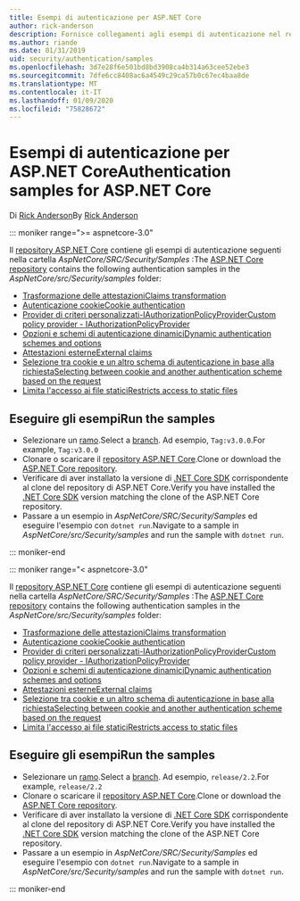```yaml
---
title: Esempi di autenticazione per ASP.NET Core
author: rick-anderson
description: Fornisce collegamenti agli esempi di autenticazione nel repository ASP.NET Core.
ms.author: riande
ms.date: 01/31/2019
uid: security/authentication/samples
ms.openlocfilehash: 3d7e28f6e501bd8bd3908ca4b314a63cee52ebe3
ms.sourcegitcommit: 7dfe6cc8408ac6a4549c29ca57b0c67ec4baa8de
ms.translationtype: MT
ms.contentlocale: it-IT
ms.lasthandoff: 01/09/2020
ms.locfileid: "75828672"
---
```

# <a name="authentication-samples-for-aspnet-core"></a><span data-ttu-id="23ac0-103">Esempi di autenticazione per ASP.NET Core</span><span class="sxs-lookup"><span data-stu-id="23ac0-103">Authentication samples for ASP.NET Core</span></span>

<span data-ttu-id="23ac0-104">Di [Rick Anderson](https://twitter.com/RickAndMSFT)</span><span class="sxs-lookup"><span data-stu-id="23ac0-104">By [Rick Anderson](https://twitter.com/RickAndMSFT)</span></span>

::: moniker range=">= aspnetcore-3.0"

<span data-ttu-id="23ac0-105">Il [repository ASP.NET Core](https://github.com/dotnet/AspNetCore) contiene gli esempi di autenticazione seguenti nella cartella *AspNetCore/SRC/Security/Samples* :</span><span class="sxs-lookup"><span data-stu-id="23ac0-105">The [ASP.NET Core repository](https://github.com/dotnet/AspNetCore) contains the following authentication samples in the *AspNetCore/src/Security/samples* folder:</span></span>

* [<span data-ttu-id="23ac0-106">Trasformazione delle attestazioni</span><span class="sxs-lookup"><span data-stu-id="23ac0-106">Claims transformation</span></span>](https://github.com/dotnet/AspNetCore/tree/release/3.0/src/Security/samples/ClaimsTransformation)
* [<span data-ttu-id="23ac0-107">Autenticazione cookie</span><span class="sxs-lookup"><span data-stu-id="23ac0-107">Cookie authentication</span></span>](https://github.com/dotnet/AspNetCore/tree/release/3.0/src/Security/samples/Cookies)
* [<span data-ttu-id="23ac0-108">Provider di criteri personalizzati-IAuthorizationPolicyProvider</span><span class="sxs-lookup"><span data-stu-id="23ac0-108">Custom policy provider - IAuthorizationPolicyProvider</span></span>](https://github.com/dotnet/AspNetCore/tree/release/3.0/src/Security/samples/CustomPolicyProvider)
* [<span data-ttu-id="23ac0-109">Opzioni e schemi di autenticazione dinamici</span><span class="sxs-lookup"><span data-stu-id="23ac0-109">Dynamic authentication schemes and options</span></span>](https://github.com/dotnet/AspNetCore/tree/release/3.0/src/Security/samples/DynamicSchemes)
* [<span data-ttu-id="23ac0-110">Attestazioni esterne</span><span class="sxs-lookup"><span data-stu-id="23ac0-110">External claims</span></span>](https://github.com/dotnet/AspNetCore/tree/release/3.0/src/Security/samples/Identity.ExternalClaims)
* [<span data-ttu-id="23ac0-111">Selezione tra cookie e un altro schema di autenticazione in base alla richiesta</span><span class="sxs-lookup"><span data-stu-id="23ac0-111">Selecting between cookie and another authentication scheme based on the request</span></span>](https://github.com/dotnet/AspNetCore/tree/release/3.0/src/Security/samples/PathSchemeSelection)
* [<span data-ttu-id="23ac0-112">Limita l'accesso ai file statici</span><span class="sxs-lookup"><span data-stu-id="23ac0-112">Restricts access to static files</span></span>](https://github.com/dotnet/AspNetCore/tree/release/3.0/src/Security/samples/StaticFilesAuth)

## <a name="run-the-samples"></a><span data-ttu-id="23ac0-113">Eseguire gli esempi</span><span class="sxs-lookup"><span data-stu-id="23ac0-113">Run the samples</span></span>

* <span data-ttu-id="23ac0-114">Selezionare un [ramo](https://github.com/dotnet/AspNetCore).</span><span class="sxs-lookup"><span data-stu-id="23ac0-114">Select a [branch](https://github.com/dotnet/AspNetCore).</span></span> <span data-ttu-id="23ac0-115">Ad esempio, `Tag:v3.0.0`.</span><span class="sxs-lookup"><span data-stu-id="23ac0-115">For example, `Tag:v3.0.0`</span></span>
* <span data-ttu-id="23ac0-116">Clonare o scaricare il [repository ASP.NET Core](https://github.com/dotnet/AspNetCore).</span><span class="sxs-lookup"><span data-stu-id="23ac0-116">Clone or download the [ASP.NET Core repository](https://github.com/dotnet/AspNetCore).</span></span>
* <span data-ttu-id="23ac0-117">Verificare di aver installato la versione di [.NET Core SDK](https://www.microsoft.com/net/download/all) corrispondente al clone del repository di ASP.NET Core.</span><span class="sxs-lookup"><span data-stu-id="23ac0-117">Verify you have installed the [.NET Core SDK](https://www.microsoft.com/net/download/all) version matching the clone of the ASP.NET Core repository.</span></span>
* <span data-ttu-id="23ac0-118">Passare a un esempio in *AspNetCore/SRC/Security/Samples* ed eseguire l'esempio con `dotnet run`.</span><span class="sxs-lookup"><span data-stu-id="23ac0-118">Navigate to a sample in *AspNetCore/src/Security/samples* and run the sample with `dotnet run`.</span></span>

::: moniker-end

::: moniker range="< aspnetcore-3.0"

<span data-ttu-id="23ac0-119">Il [repository ASP.NET Core](https://github.com/dotnet/AspNetCore) contiene gli esempi di autenticazione seguenti nella cartella *AspNetCore/SRC/Security/Samples* :</span><span class="sxs-lookup"><span data-stu-id="23ac0-119">The [ASP.NET Core repository](https://github.com/dotnet/AspNetCore) contains the following authentication samples in the *AspNetCore/src/Security/samples* folder:</span></span>

* [<span data-ttu-id="23ac0-120">Trasformazione delle attestazioni</span><span class="sxs-lookup"><span data-stu-id="23ac0-120">Claims transformation</span></span>](https://github.com/dotnet/AspNetCore/tree/release/2.2/src/Security/samples/ClaimsTransformation)
* [<span data-ttu-id="23ac0-121">Autenticazione cookie</span><span class="sxs-lookup"><span data-stu-id="23ac0-121">Cookie authentication</span></span>](https://github.com/dotnet/AspNetCore/tree/release/2.2/src/Security/samples/Cookies)
* [<span data-ttu-id="23ac0-122">Provider di criteri personalizzati-IAuthorizationPolicyProvider</span><span class="sxs-lookup"><span data-stu-id="23ac0-122">Custom policy provider - IAuthorizationPolicyProvider</span></span>](https://github.com/dotnet/AspNetCore/tree/release/2.2/src/Security/samples/CustomPolicyProvider)
* [<span data-ttu-id="23ac0-123">Opzioni e schemi di autenticazione dinamici</span><span class="sxs-lookup"><span data-stu-id="23ac0-123">Dynamic authentication schemes and options</span></span>](https://github.com/dotnet/AspNetCore/tree/release/2.2/src/Security/samples/DynamicSchemes)
* [<span data-ttu-id="23ac0-124">Attestazioni esterne</span><span class="sxs-lookup"><span data-stu-id="23ac0-124">External claims</span></span>](https://github.com/dotnet/AspNetCore/tree/release/2.2/src/Security/samples/Identity.ExternalClaims)
* [<span data-ttu-id="23ac0-125">Selezione tra cookie e un altro schema di autenticazione in base alla richiesta</span><span class="sxs-lookup"><span data-stu-id="23ac0-125">Selecting between cookie and another authentication scheme based on the request</span></span>](https://github.com/dotnet/AspNetCore/tree/release/2.2/src/Security/samples/PathSchemeSelection)
* [<span data-ttu-id="23ac0-126">Limita l'accesso ai file statici</span><span class="sxs-lookup"><span data-stu-id="23ac0-126">Restricts access to static files</span></span>](https://github.com/dotnet/AspNetCore/tree/release/2.2/src/Security/samples/StaticFilesAuth)

## <a name="run-the-samples"></a><span data-ttu-id="23ac0-127">Eseguire gli esempi</span><span class="sxs-lookup"><span data-stu-id="23ac0-127">Run the samples</span></span>

* <span data-ttu-id="23ac0-128">Selezionare un [ramo](https://github.com/dotnet/AspNetCore).</span><span class="sxs-lookup"><span data-stu-id="23ac0-128">Select a [branch](https://github.com/dotnet/AspNetCore).</span></span> <span data-ttu-id="23ac0-129">Ad esempio, `release/2.2`.</span><span class="sxs-lookup"><span data-stu-id="23ac0-129">For example, `release/2.2`</span></span>
* <span data-ttu-id="23ac0-130">Clonare o scaricare il [repository ASP.NET Core](https://github.com/dotnet/AspNetCore).</span><span class="sxs-lookup"><span data-stu-id="23ac0-130">Clone or download the [ASP.NET Core repository](https://github.com/dotnet/AspNetCore).</span></span>
* <span data-ttu-id="23ac0-131">Verificare di aver installato la versione di [.NET Core SDK](https://www.microsoft.com/net/download/all) corrispondente al clone del repository di ASP.NET Core.</span><span class="sxs-lookup"><span data-stu-id="23ac0-131">Verify you have installed the [.NET Core SDK](https://www.microsoft.com/net/download/all) version matching the clone of the ASP.NET Core repository.</span></span>
* <span data-ttu-id="23ac0-132">Passare a un esempio in *AspNetCore/SRC/Security/Samples* ed eseguire l'esempio con `dotnet run`.</span><span class="sxs-lookup"><span data-stu-id="23ac0-132">Navigate to a sample in *AspNetCore/src/Security/samples* and run the sample with `dotnet run`.</span></span>

::: moniker-end
